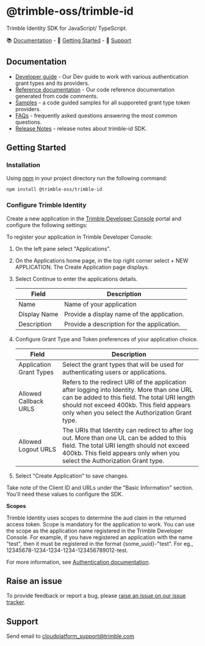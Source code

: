 # @trimble-oss/trimble-id

Trimble Identity SDK for JavaScript/ TypeScript.

📚 [Documentation](#documentation) - 🚀 [Getting Started](#getting-started) - 💬 [Support](#support)

## <a name="documentation">Documentation</a>

- [Developer guide](https://github.com/trimble-oss/trimble-id-sdk-docs-for-js/blob/main/docs/DeveloperGuide.md) - Our Dev guide to work with various authentication grant types and its providers.
- [Reference documentation](https://github.com/trimble-oss/trimble-id-sdk-docs-for-js/blob/main/reference-guide) - Our code reference documentation generated from code comments.
- [Samples](https://github.com/trimble-oss/trimble-id-sdk-docs-for-js/blob/main/samples) - a code guided samples for all supporeted grant type token providers.
- [FAQs](https://github.com/trimble-oss/trimble-id-sdk-docs-for-js/blob/main/docs/FAQ.md) - frequently asked questions answering the most common questions.
- [Release Notes](https://github.com/trimble-oss/trimble-id-sdk-docs-for-js/blob/main/release-notes/CHANGELOG.md) - release notes about trimble-id SDK.

## <a name="getting-started">Getting Started</a>

### Installation

Using [npm](https://npmjs.org) in your project directory run the following command:

```sh
npm install @trimble-oss/trimble-id
```

### Configure Trimble Identity

Create a new application in the [Trimble Developer Console](https://developer.console.trimble.com) portal and configure the following settings:

To register your application in Trimble Developer Console:

1. On the left pane select "Applications".

2. On the Applications home page, in the top right corner select + NEW APPLICATION. The Create Application page displays.

3. Select Continue to enter the applications details.

    | Field       | Description |
    | ----------- | ----------- |
    | Name        | Name of your application                    |
    | Display Name| Provide a display name of the application.  |
    | Description | Provide a description for the application.  |

4. Configure Grant Type and Token preferences of your application choice.

    | Field       | Description |
    | ----------- | ----------- |
    | Application Grant Types        | Select the grant types that will be used for authenticating users or applications.                    |
    | Allowed Callback URLS| Refers to the redirect URI of the application after logging into Identity. More than one URL can be added to this field. The total URI length should not exceed 400kb. This field appears only when you select the Authorization Grant type.  |
    | Allowed Logout URLS | The URIs that Identity can redirect to after log out. More than one UL can be added to this field. The total URI length should not exceed 400kb. This field appears only when you select the Authorization Grant type.  |

5. Select "Create Application" to save changes.

Take note of the Client ID and URLs under the "Basic Information" section. You'll need these values to configure the SDK.

**Scopes**

Trimble Identity uses scopes to determine the aud claim in the returned access token. Scope is mandatory for the application to work. You can use the scope as the application name registered in the Trimble Developer Console. For example, if you have registered an application with the name "test", then it must be registered in the format {some_uuid}-"test". For eg., 12345678-1234-1234-1234-123456789012-test.

For more information, see [Authentication documentation](https://developer.trimble.com/docs/authentication).

## Raise an issue

To provide feedback or report a bug, please [raise an issue on our issue tracker](https://github.com/trimble-oss/trimble-id-sdk-docs-for-js/issues).

## <a name="support">Support</a>

Send email to [cloudplatform_support@trimble.com](mailto:cloudplatform_support@trimble.com)
